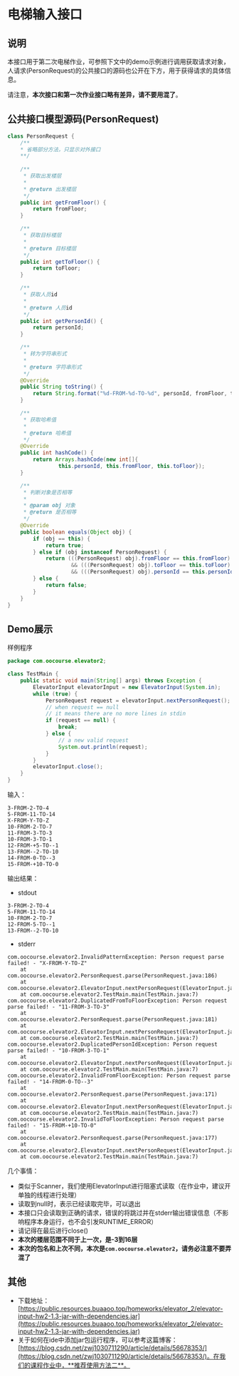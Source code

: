 # 电梯输入接口

## 说明

​本接口用于第二次电梯作业，可参照下文中的demo示例进行调用获取请求对象，人请求(PersonRequest)的公共接口的源码也公开在下方，用于获得请求的具体信息。

请注意，**本次接口和第一次作业接口略有差异，请不要用混了**。

## 公共接口模型源码(PersonRequest)

```java
class PersonRequest {
    /**
    * 省略部分方法，只显示对外接口
    **/
    
    /**
     * 获取出发楼层
     *
     * @return 出发楼层
     */
    public int getFromFloor() {
        return fromFloor;
    }

    /**
     * 获取目标楼层
     *
     * @return 目标楼层
     */
    public int getToFloor() {
        return toFloor;
    }

    /**
     * 获取人员id
     *
     * @return 人员id
     */
    public int getPersonId() {
        return personId;
    }

    /**
     * 转为字符串形式
     *
     * @return 字符串形式
     */
    @Override
    public String toString() {
        return String.format("%d-FROM-%d-TO-%d", personId, fromFloor, toFloor);
    }

    /**
     * 获取哈希值
     *
     * @return 哈希值
     */
    @Override
    public int hashCode() {
        return Arrays.hashCode(new int[]{
                this.personId, this.fromFloor, this.toFloor});
    }

    /**
     * 判断对象是否相等
     *
     * @param obj 对象
     * @return 是否相等
     */
    @Override
    public boolean equals(Object obj) {
        if (obj == this) {
            return true;
        } else if (obj instanceof PersonRequest) {
            return (((PersonRequest) obj).fromFloor == this.fromFloor)
                    && (((PersonRequest) obj).toFloor == this.toFloor)
                    && (((PersonRequest) obj).personId == this.personId);
        } else {
            return false;
        }
    }
}
```

## Demo展示

样例程序

```java
package com.oocourse.elevator2;

class TestMain {
    public static void main(String[] args) throws Exception {
        ElevatorInput elevatorInput = new ElevatorInput(System.in);
        while (true) {
            PersonRequest request = elevatorInput.nextPersonRequest();
            // when request == null
            // it means there are no more lines in stdin
            if (request == null) {  
                break;
            } else {  
                // a new valid request 
                System.out.println(request);
            }
        }
        elevatorInput.close();
    }
}
```

输入：
```shell
3-FROM-2-TO-4
5-FROM-11-TO-14
X-FROM-Y-TO-Z
10-FROM-2-TO-7
11-FROM-3-TO-3
10-FROM-3-TO-1
12-FROM-+5-TO--1
13-FROM--2-TO-10
14-FROM-0-TO--3
15-FROM-+10-TO-0
```

输出结果：
* stdout
```shell
3-FROM-2-TO-4
5-FROM-11-TO-14
10-FROM-2-TO-7
12-FROM-5-TO--1
13-FROM--2-TO-10
```

* stderr
```
com.oocourse.elevator2.InvalidPatternException: Person request parse failed! - "X-FROM-Y-TO-Z"
	at com.oocourse.elevator2.PersonRequest.parse(PersonRequest.java:186)
	at com.oocourse.elevator2.ElevatorInput.nextPersonRequest(ElevatorInput.java:57)
	at com.oocourse.elevator2.TestMain.main(TestMain.java:7)
com.oocourse.elevator2.DuplicatedFromToFloorException: Person request parse failed! - "11-FROM-3-TO-3"
	at com.oocourse.elevator2.PersonRequest.parse(PersonRequest.java:181)
	at com.oocourse.elevator2.ElevatorInput.nextPersonRequest(ElevatorInput.java:57)
	at com.oocourse.elevator2.TestMain.main(TestMain.java:7)
com.oocourse.elevator2.DuplicatedPersonIdException: Person request parse failed! - "10-FROM-3-TO-1"
	at com.oocourse.elevator2.ElevatorInput.nextPersonRequest(ElevatorInput.java:59)
	at com.oocourse.elevator2.TestMain.main(TestMain.java:7)
com.oocourse.elevator2.InvalidFromFloorException: Person request parse failed! - "14-FROM-0-TO--3"
	at com.oocourse.elevator2.PersonRequest.parse(PersonRequest.java:171)
	at com.oocourse.elevator2.ElevatorInput.nextPersonRequest(ElevatorInput.java:57)
	at com.oocourse.elevator2.TestMain.main(TestMain.java:7)
com.oocourse.elevator2.InvalidToFloorException: Person request parse failed! - "15-FROM-+10-TO-0"
	at com.oocourse.elevator2.PersonRequest.parse(PersonRequest.java:177)
	at com.oocourse.elevator2.ElevatorInput.nextPersonRequest(ElevatorInput.java:57)
	at com.oocourse.elevator2.TestMain.main(TestMain.java:7)
```

几个事情：
* 类似于Scanner，我们使用ElevatorInput进行阻塞式读取（在作业中，建议开单独的线程进行处理）
* 读取到null时，表示已经读取完毕，可以退出
* 本接口只会读取到正确的请求，错误的将跳过并在stderr输出错误信息（不影响程序本身运行，也不会引发RUNTIME_ERROR）
* 请记得在最后进行close()
* **本次的楼层范围不同于上一次，是-3到16层**
* **本次的包名和上次不同，本次是`com.oocourse.elevator2`，请务必注意不要弄混了**

## 其他

* 下载地址：[https://public.resources.buaaoo.top/homeworks/elevator_2/elevator-input-hw2-1.3-jar-with-dependencies.jar](https://public.resources.buaaoo.top/homeworks/elevator_2/elevator-input-hw2-1.3-jar-with-dependencies.jar)
* 关于如何在ide中添加jar包运行程序，可以参考这篇博客：[https://blog.csdn.net/zwj1030711290/article/details/56678353/](https://blog.csdn.net/zwj1030711290/article/details/56678353/)。在我们的课程作业中，**推荐使用方法二**。
